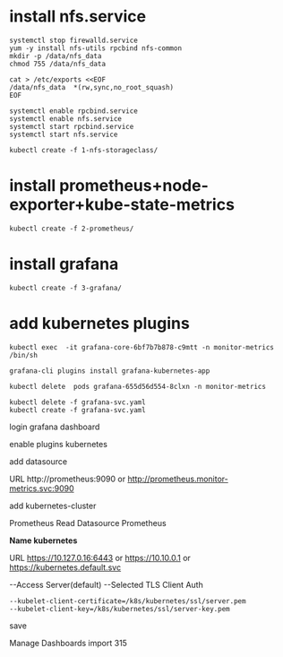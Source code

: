 # install  nfs.service

```
systemctl stop firewalld.service
yum -y install nfs-utils rpcbind nfs-common
mkdir -p /data/nfs_data
chmod 755 /data/nfs_data

cat > /etc/exports <<EOF
/data/nfs_data  *(rw,sync,no_root_squash)
EOF

systemctl enable rpcbind.service
systemctl enable nfs.service
systemctl start rpcbind.service
systemctl start nfs.service

kubectl create -f 1-nfs-storageclass/
```

# install prometheus+node-exporter+kube-state-metrics

```
kubectl create -f 2-prometheus/
```

# install grafana

```
kubectl create -f 3-grafana/
```

# add kubernetes plugins

```
kubectl exec  -it grafana-core-6bf7b7b878-c9mtt -n monitor-metrics /bin/sh

grafana-cli plugins install grafana-kubernetes-app

kubectl delete  pods grafana-655d56d554-8clxn -n monitor-metrics

kubectl delete -f grafana-svc.yaml
kubectl create -f grafana-svc.yaml
```

login grafana dashboard

enable plugins kubernetes

add datasource

URL http://prometheus:9090 or http://prometheus.monitor-metrics.svc:9090

add kubernetes-cluster

Prometheus Read   Datasource Prometheus

**Name kubernetes**

URL https://10.127.0.16:6443  or  https://10.10.0.1 or https://kubernetes.default.svc

--Access Server(default)
--Selected TLS Client Auth

```
--kubelet-client-certificate=/k8s/kubernetes/ssl/server.pem
--kubelet-client-key=/k8s/kubernetes/ssl/server-key.pem
```

save

Manage Dashboards import 315
